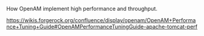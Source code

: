 How OpenAM implement high performance and throughput.

https://wikis.forgerock.org/confluence/display/openam/OpenAM+Performance+Tuning+Guide#OpenAMPerformanceTuningGuide-apache-tomcat-perf
